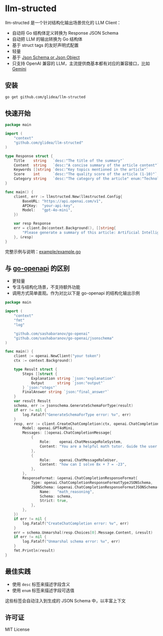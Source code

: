 

# llm-structed

llm-structed 是一个针对结构化输出场景优化的 LLM Client：
* 自动将 Go 结构体定义转换为 Response JSON Schema
* 自动把 LLM 的输出转换为 Go 结构体
* 基于 struct tags 的友好声明式配置
* 轻量
* 基于 [Json Schema or Json Object](https://platform.openai.com/docs/guides/structured-outputs#supported-schemas)
* 只支持 OpenAI 兼容的 LLM，主流提供商基本都有对应的兼容接口，比如 [Gemini](https://ai.google.dev/gemini-api/docs/openai)

## 安装

```bash
go get github.com/glidea/llm-structed
```

## 快速开始
```go
package main

import (
    "context"
    "github.com/glidea/llm-structed"
)

type Response struct {
    Title    string   `desc:"The title of the summary"`
    Content  string   `desc:"A concise summary of the article content"`
    Keywords []string `desc:"Key topics mentioned in the article"`
    Score    int      `desc:"The quality score of the article (1-10)"`
    Category string   `desc:"The category of the article" enum:"Technology,Science,Business,Health,Education,Other"`
}

func main() {
    client, err := llmstructed.New(llmstructed.Config{
        BaseURL: "https://api.openai.com/v1",
        APIKey:  "your-api-key",
        Model:   "gpt-4o-mini",
    })

    var resp Response
    err = client.Do(context.Background(), []string{
        "Please generate a summary of this article: Artificial Intelligence (AI) is transforming the way we live and work...",
    }, &resp)
}
```
完整示例与说明：[example/example.go](example/example.go)

## 与 [go-openapi](https://github.com/sashabaranov/go-openai) 的区别

* 更轻量
* 专注与结构化场景，不支持额外功能
* 调用方式简单直观。作为对比以下是 go-openapi 的结构化输出示例
```go
package main

import (
	"context"
	"fmt"
	"log"

	"github.com/sashabaranov/go-openai"
	"github.com/sashabaranov/go-openai/jsonschema"
)

func main() {
	client := openai.NewClient("your token")
	ctx := context.Background()

	type Result struct {
		Steps []struct {
			Explanation string `json:"explanation"`
			Output      string `json:"output"`
		} `json:"steps"`
		FinalAnswer string `json:"final_answer"`
	}
	var result Result
	schema, err := jsonschema.GenerateSchemaForType(result)
	if err != nil {
		log.Fatalf("GenerateSchemaForType error: %v", err)
	}
	resp, err := client.CreateChatCompletion(ctx, openai.ChatCompletionRequest{
		Model: openai.GPT4oMini,
		Messages: []openai.ChatCompletionMessage{
			{
				Role:    openai.ChatMessageRoleSystem,
				Content: "You are a helpful math tutor. Guide the user through the solution step by step.",
			},
			{
				Role:    openai.ChatMessageRoleUser,
				Content: "how can I solve 8x + 7 = -23",
			},
		},
		ResponseFormat: &openai.ChatCompletionResponseFormat{
			Type: openai.ChatCompletionResponseFormatTypeJSONSchema,
			JSONSchema: &openai.ChatCompletionResponseFormatJSONSchema{
				Name:   "math_reasoning",
				Schema: schema,
				Strict: true,
			},
		},
	})
	if err != nil {
		log.Fatalf("CreateChatCompletion error: %v", err)
	}
	err = schema.Unmarshal(resp.Choices[0].Message.Content, &result)
	if err != nil {
		log.Fatalf("Unmarshal schema error: %v", err)
	}
	fmt.Println(result)
}
```

## 最佳实践

* 使用 `desc` 标签来描述字段含义
* 使用 `enum` 标签来描述字段可选值

这些标签会自动注入到生成的 JSON Schema 中，以丰富上下文

## 许可证

MIT License
